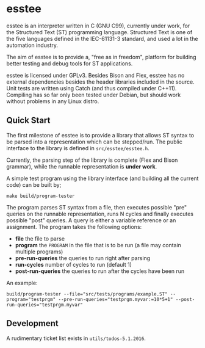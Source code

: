 # esstee

esstee is an interpreter written in C (GNU C99), currently under work,
for the Structured Text (ST) programming language. Structured Text is
one of the five languages defined in the IEC-61131-3 standard, and
used a lot in the automation industry.

The aim of esstee is to provide a, "free as in freedom", platform for
building better testing and debug tools for ST applications. 

esstee is licensed under GPLv3. Besides Bison and Flex, esstee has no
external dependencies besides the header libraries included in the
source. Unit tests are written using Catch (and thus compiled under
C++11). Compiling has so far only been tested under Debian, but should
work without problems in any Linux distro. 

## Quick Start

The first milestone of esstee is to provide a library that allows ST
syntax to be parsed into a representation which can be
stepped/run. The public interface to the library is defined in
`src/esstee/esstee.h`.

Currently, the parsing step of the library is complete (Flex and Bison
grammar), while the runnable representation is **under work**. 

A simple test program using the library interface (and building all
the current code) can be built by;

```
make build/program-tester
```

The program parses ST syntax from a file, then executes possible "pre"
queries on the runnable representation, runs N cycles and finally
executes possible "post" queries. A query is either a variable
reference or an assignment. The program takes the following options:

- **file** the file to parse
- **program** the `PROGRAM` in the file that is to be run (a file may contain multiple programs)
- **pre-run-queries** the queries to run right after parsing
- **run-cycles** number of cycles to run (default 1)
- **post-run-queries** the queries to run after the cycles have been run

An example:

```
build/program-tester --file="src/tests/programs/example.ST" --program="testprgm" --pre-run-queries="testprgm.myvar:=10*5+1" --post-run-queries="testprgm.myvar" 

```

## Development

A rudimentary ticket list exists in `utils/todos-5.1.2016`.


